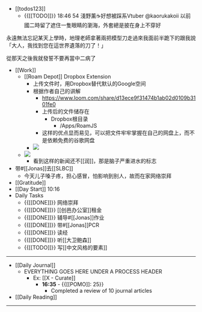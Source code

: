 - [[todos123]]
    - {{[[TODO]]}} 18:46 54 
淺野薰☕好想被踩系Vtuber
@kaorukakoii
以前國二時留了遮住一隻眼睛的瀏海，外套總是披在身上不穿好

永遠無法忘記某天上學時，地理老師拿著兩把模型刀走過來我面前半跪下的跟我說「大人，我找到您在這世界遺落的刀了！」

從那天之後我就發誓不要再當中二病了
- [[Work]]
    - [[Roam Depot]] Dropbox Extension
        - 上传文件时，用Dropbox替代默认的Google空间
        - 根据作者自己的讲解
            - https://www.loom.com/share/d13ece9f31474b1ab02d0109b3101fe0
            - 上传后的文件储存在
                - Dropbox根目录
                    - /Apps/RoamJS
            - 这样的优点显而易见，可以把文件牢牢掌握在自己的网盘上，而不是依赖免费的谷歌网盘
        - ![](https://www.dropbox.com/s/5tcdc9c6hxrzlqt/image%20%283%29.png?raw=1)
    - ![](https://www.dropbox.com/s/hhzbem88h8fq0rn/image%20%282%29.png?raw=1)
        - 看到这样的新闻还不[[润]]，那是脑子严重进水的标志
- 带#[[Jonas]]去[[SLBC]]
    - 今天儿子嗓子疼，担心感冒，怕影响到别人，故而在家网络崇拜
- [[Gratitude]]
- [[Day Start]] 10:16
- Daily Tasks
    - {{[[DONE]]}} 网络崇拜
    - {{[[DONE]]}} [[创邑办公室]]租金
    - {{[[DONE]]}} 辅导#[[Jonas]]作业
    - {{[[DONE]]}} 带#[[Jonas]]PCR 
    - {{[[DONE]]}} 读经
    - {{[[DONE]]}} 听[[大卫鲍森]]
    - {{[[TODO]]}} 写[[中文风格的要素]]
- ---
- [[Daily Journal]] 
    - EVERYTHING GOES HERE UNDER A PROCESS HEADER
        - Ex: [[X - Curate]]
            - **16:35** - {{[[POMO]]: 25}}
                -  Completed a review of 10 journal articles
- [[Daily Reading]]
- ---
